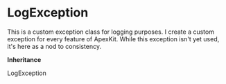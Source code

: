# LogException

This is a custom exception class for logging purposes.
I create a custom exception for every feature of ApexKit. While
this exception isn't yet used, it's here as a nod to consistency.

**Inheritance**

LogException
